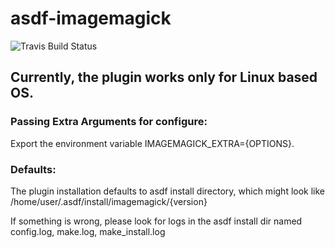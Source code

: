 # asdf-imagemagick
![Travis Build Status](https://travis-ci.org/mangalakader/asdf-imagemagick.svg?branch=master)

## Currently, the plugin works only for Linux based OS.

### Passing Extra Arguments for configure:

Export the environment variable IMAGEMAGICK_EXTRA={OPTIONS}.

### Defaults:

The plugin installation defaults to asdf install directory, which might look like
/home/user/.asdf/install/imagemagick/{version}

If something is wrong, please look for logs in the asdf install dir named
config.log, make.log, make_install.log


